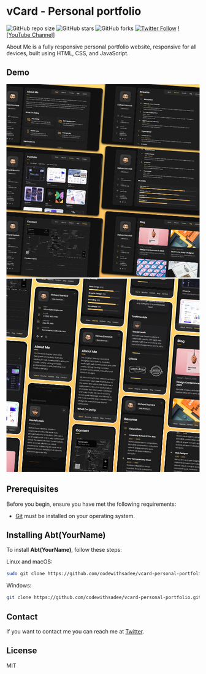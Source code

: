 # vCard - Personal portfolio

![GitHub repo size](https://img.shields.io/github/repo-size/dhrub-dubey/Abt_Me)
![GitHub stars](https://img.shields.io/github/stars/dhrub-dubey/Abt_Me?style=social)
![GitHub forks](https://img.shields.io/github/forks/dhrub-dubey/Abt_Me?style=social)
[![Twitter Follow](https://img.shields.io/twitter/follow/DhrubDubey4?style=social)](https://twitter.com/intent/follow?screen_name=codewithsadee_)
[![YouTube Channel]]([https://youtube.com/@dhrubakawatson?si=IMZburmmoOiLG5qM])

About Me is a fully responsive personal portfolio website, responsive for all devices, built using HTML, CSS, and JavaScript.

## Demo

![vCard Desktop Demo](./website-demo-image/desktop.png "Desktop Demo")
![vCard Mobile Demo](./website-demo-image/mobile.png "Mobile Demo")

## Prerequisites

Before you begin, ensure you have met the following requirements:

* [Git](https://git-scm.com/downloads "Download Git") must be installed on your operating system.

## Installing Abt(YourName)

To install **Abt(YourName)**, follow these steps:

Linux and macOS:

```bash
sudo git clone https://github.com/codewithsadee/vcard-personal-portfolio.git
```

Windows:

```bash
git clone https://github.com/codewithsadee/vcard-personal-portfolio.git
```

## Contact

If you want to contact me you can reach me at [Twitter]([https://www.twitter.com/codewithsadee](https://www.instagram.com/dhru_bdubey)).

## License

MIT
